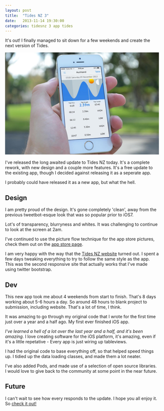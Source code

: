 ```yaml
---
layout: post
title:  "Tides NZ 3"
date:   2013-11-14 19:30:00
categories: tidesnz 3 app tides
---
```


It's out! I finally managed to sit down for a few weekends and create the next version of Tides.

![Tides NZ Hand Shot](./tides-nz-3-hand.jpg "Tides NZ Hand")

I've released the long awaited update to Tides NZ today. It's a complete rework, with new design and a couple more features. It's a free update to the existing app, though I decided against releasing it as a seperate app.

I probably could have released it as a new app, but what the hell.

## Design
I am pretty proud of the design. It's gone completely 'clean', away from the previous tweetbot-esque look that was so popular prior to iOS7. 

Lot's of transparency, blurryness and whites. It was challenging to continue to look at the screen at 2am.

I've continued to use the picture flow technique for the app store pictures, check them out on the [app store page](https://itunes.apple.com/nz/app/tides-nz/id521561961?mt=8).

I am very happy with the way that the [Tides NZ website](http://tidesapp.co.nz) turned out. I spent a few days tweaking everything to try to follow the same style as the app. This was the second responsive site that actually works that I've made using twitter bootstrap.

## Dev

This new app took me about 4 weekends from start to finish. That's 8 days working about 5-6 hours a day. So around 48 hours to blank project to submission, including website. That's a lot of time, I think.

It was amazing to go through my original code that I wrote for the first time just over a year and a half ago. My first ever finished iOS app.

<em>I've learned a hell of a lot over the last year and a half, and it's been amazing.</em> I love creating software for the iOS platform, it's amazing, even if it's a little repetative - Every app is just wiring up tableviews.

I had the original code to base everything off, so that helped speed things up. I tidied up the data loading classes, and made them a lot neater. 

I've also added Pods, and made use of a selection of open source libraries. I would love to give back to the community at some point in the near future.

## Future

I can't wait to see how every responds to the update. I hope you all enjoy it. So [check it out!](https://itunes.apple.com/nz/app/tides-nz/id521561961?mt=8)
